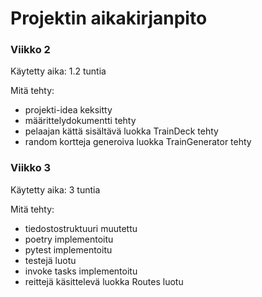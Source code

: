 # Projektin aikakirjanpito

### Viikko 2
Käytetty aika: 
1.2 tuntia

Mitä tehty: 
- projekti-idea keksitty 
- määrittelydokumentti tehty
- pelaajan kättä sisältävä luokka TrainDeck tehty
- random kortteja generoiva luokka TrainGenerator tehty

### Viikko 3
Käytetty aika:
3 tuntia

Mitä tehty:
- tiedostostruktuuri muutettu
- poetry implementoitu
- pytest implementoitu
- testejä luotu
- invoke tasks implementoitu
- reittejä käsittelevä luokka Routes luotu
